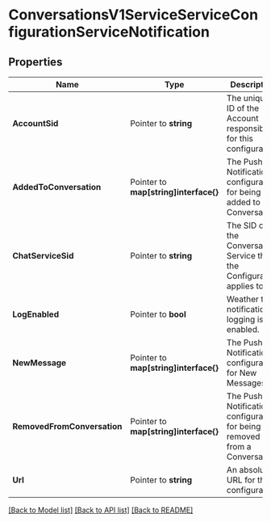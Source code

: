 # ConversationsV1ServiceServiceConfigurationServiceNotification

## Properties
Name | Type | Description | Notes
------------ | ------------- | ------------- | -------------
**AccountSid** | Pointer to **string** | The unique ID of the Account responsible for this configuration. |
**AddedToConversation** | Pointer to **map[string]interface{}** | The Push Notification configuration for being added to a Conversation. |
**ChatServiceSid** | Pointer to **string** | The SID of the Conversation Service that the Configuration applies to. |
**LogEnabled** | Pointer to **bool** | Weather the notification logging is enabled. |
**NewMessage** | Pointer to **map[string]interface{}** | The Push Notification configuration for New Messages. |
**RemovedFromConversation** | Pointer to **map[string]interface{}** | The Push Notification configuration for being removed from a Conversation. |
**Url** | Pointer to **string** | An absolute URL for this configuration. |

[[Back to Model list]](../README.md#documentation-for-models) [[Back to API list]](../README.md#documentation-for-api-endpoints) [[Back to README]](../README.md)


